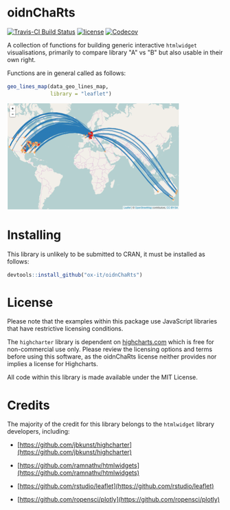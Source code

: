 # oidnChaRts

[![Travis-CI Build Status](https://travis-ci.org/ox-it/oidnChaRtsR.svg?branch=master)](https://travis-ci.org/ox-it/oidnChaRts)
[![license](https://img.shields.io/github/license/mashape/apistatus.svg)]()
[![Codecov](https://img.shields.io/codecov/c/github/ox-it/oidnChaRts.svg)](https://codecov.io/gh/ox-it/oidnChaRts)

A collection of functions for building generic interactive `htmlwidget` visualisations, primarily to compare library "A" vs "B" but also usable in their own right.

Functions are in general called as follows:

```r
geo_lines_map(data_geo_lines_map, 
              library = "leaflet")
```
<img src="/geo_lines_map.png" width="400">

# Installing

This library is unlikely to be submitted to CRAN, it must be installed as follows:

```r
devtools::install_github("ox-it/oidnChaRts")
```

# License

Please note that the examples within this package use JavaScript libraries that have restrictive licensing conditions. 

The `highcharter` library is dependent on [highcharts.com](highcharts.com) which is free for non-commercial use only. Please review the licensing options and terms before using this software, as the oidnChaRts license neither provides nor implies a license for Highcharts. 

All code within this library is made available under the MIT License.

# Credits

The majority of the credit for this library belongs to the `htmlwidget` library developers, including:

- [https://github.com/jbkunst/highcharter](https://github.com/jbkunst/highcharter)

- [https://github.com/ramnathv/htmlwidgets](https://github.com/ramnathv/htmlwidgets)

- [https://github.com/rstudio/leaflet](https://github.com/rstudio/leaflet)

- [https://github.com/ropensci/plotly](https://github.com/ropensci/plotly)









